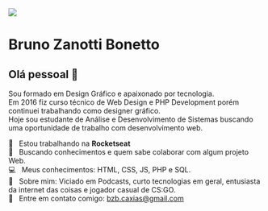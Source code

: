 <img width="auto" src="https://github.com/tgmarinho/tgmarinho/blob/master/banner.png">


# Bruno Zanotti Bonetto

## Olá pessoal 👋
Sou formado em Design Gráfico e apaixonado por tecnologia. 
 <br/> Em 2016 fiz curso técnico de Web Design e PHP Development porém continuei trabalhando como designer gráfico.
 <br/> Hoje sou estudante de Análise e Desenvolvimento de Sistemas buscando uma oportunidade de trabalho com desenvolvimento web.

 :rocket:  &nbsp; Estou trabalhando na **Rocketseat**
 <br/> :purple_heart: &nbsp; Buscando conhecimentos e quem sabe colaborar com algum projeto Web.
 <br/> :computer: &nbsp; Meus conhecimentos: HTML, CSS, JS, PHP e SQL.
 <br/> 💬  &nbsp; Sobre mim: Viciado em Podcasts, curto tecnologias em geral, entusiasta da internet das coisas e jogador casual de CS:GO.
 <br/> :email: &nbsp; Entre em contato comigo: bzb.caxias@gmail.com
